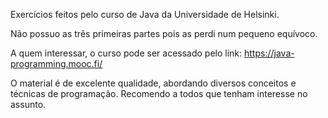 Exercícios feitos pelo curso de Java da Universidade de Helsinki.

Não possuo as três primeiras partes pois as perdi num pequeno equívoco.

A quem interessar, o curso pode ser acessado pelo link: https://java-programming.mooc.fi/

O material é de excelente qualidade, abordando diversos conceitos e técnicas de programação. Recomendo a todos que tenham interesse no assunto.
